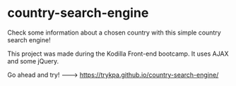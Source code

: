 # country-search-engine

Check some information about a chosen country with this simple country search engine!

This project was made during the Kodilla Front-end bootcamp. It uses AJAX and some jQuery.

Go ahead and try! ---> https://trykpa.github.io/country-search-engine/
